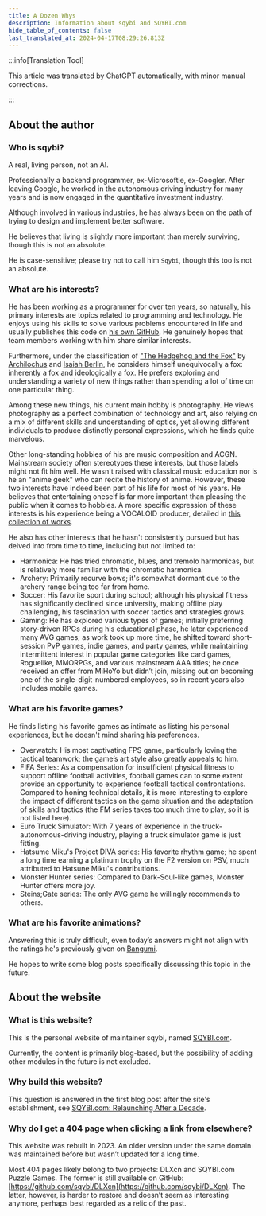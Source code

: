 ```yaml
---
title: A Dozen Whys
description: Information about sqybi and SQYBI.com
hide_table_of_contents: false
last_translated_at: 2024-04-17T08:29:26.813Z
---
```


:::info[Translation Tool]

This article was translated by ChatGPT automatically, with minor manual corrections.

:::

## About the author

### Who is sqybi?

A real, living person, not an AI.

Professionally a backend programmer, ex-Microsoftie, ex-Googler. After leaving Google, he worked in the autonomous driving industry for many years and is now engaged in the quantitative investment industry.

Although involved in various industries, he has always been on the path of trying to design and implement better software.

He believes that living is slightly more important than merely surviving, though this is not an absolute.

He is case-sensitive; please try not to call him `Sqybi`, though this too is not an absolute.

### What are his interests?

He has been working as a programmer for over ten years, so naturally, his primary interests are topics related to programming and technology. He enjoys using his skills to solve various problems encountered in life and usually publishes this code on [his own GitHub](https://github.com/sqybi/). He genuinely hopes that team members working with him share similar interests.

Furthermore, under the classification of ["The Hedgehog and the Fox"](https://en.wikipedia.org/wiki/The_Hedgehog_and_the_Fox) by [Archilochus](https://en.wikipedia.org/wiki/Archilochus) and [Isaiah Berlin](https://en.wikipedia.org/wiki/Isaiah_Berlin), he considers himself unequivocally a fox: inherently a fox and ideologically a fox. He prefers exploring and understanding a variety of new things rather than spending a lot of time on one particular thing.

Among these new things, his current main hobby is photography. He views photography as a perfect combination of technology and art, also relying on a mix of different skills and understanding of optics, yet allowing different individuals to produce distinctly personal expressions, which he finds quite marvelous.

Other long-standing hobbies of his are music composition and ACGN. Mainstream society often stereotypes these interests, but those labels might not fit him well. He wasn't raised with classical music education nor is he an "anime geek" who can recite the history of anime. However, these two interests have indeed been part of his life for most of his years. He believes that entertaining oneself is far more important than pleasing the public when it comes to hobbies. A more specific expression of these interests is his experience being a VOCALOID producer, detailed in [this collection of works](https://space.bilibili.com/105879/channel/collectiondetail?sid=31949).

He also has other interests that he hasn't consistently pursued but has delved into from time to time, including but not limited to:

- Harmonica: He has tried chromatic, blues, and tremolo harmonicas, but is relatively more familiar with the chromatic harmonica.
- Archery: Primarily recurve bows; it's somewhat dormant due to the archery range being too far from home.
- Soccer: His favorite sport during school; although his physical fitness has significantly declined since university, making offline play challenging, his fascination with soccer tactics and strategies grows.
- Gaming: He has explored various types of games; initially preferring story-driven RPGs during his educational phase, he later experienced many AVG games; as work took up more time, he shifted toward short-session PvP games, indie games, and party games, while maintaining intermittent interest in popular game categories like card games, Roguelike, MMORPGs, and various mainstream AAA titles; he once received an offer from MiHoYo but didn’t join, missing out on becoming one of the single-digit-numbered employees, so in recent years also includes mobile games.

### What are his favorite games?

He finds listing his favorite games as intimate as listing his personal experiences, but he doesn't mind sharing his preferences.

- Overwatch: His most captivating FPS game, particularly loving the tactical teamwork; the game’s art style also greatly appeals to him.
- FIFA Series: As a compensation for insufficient physical fitness to support offline football activities, football games can to some extent provide an opportunity to experience football tactical confrontations. Compared to honing technical details, it is more interesting to explore the impact of different tactics on the game situation and the adaptation of skills and tactics (the FM series takes too much time to play, so it is not listed here).
- Euro Truck Simulator: With 7 years of experience in the truck-autonomous-driving industry, playing a truck simulator game is just fitting.
- Hatsume Miku's Project DIVA series: His favorite rhythm game; he spent a long time earning a platinum trophy on the F2 version on PSV, much attributed to Hatsune Miku's contributions.
- Monster Hunter series: Compared to Dark-Soul-like games, Monster Hunter offers more joy.
- Steins;Gate series: The only AVG game he willingly recommends to others.

### What are his favorite animations?

Answering this is truly difficult, even today’s answers might not align with the ratings he's previously given on [Bangumi](https://bgm.tv/).

He hopes to write some blog posts specifically discussing this topic in the future.

## About the website

### What is this website?

This is the personal website of maintainer sqybi, named [SQYBI.com](https://sqybi.com/).

Currently, the content is primarily blog-based, but the possibility of adding other modules in the future is not excluded.

### Why build this website?

This question is answered in the first blog post after the site's establishment, see [SQYBI.com: Relaunching After a Decade](/blog/sqybi-com-relaunching-after-a-decade/).

### Why do I get a 404 page when clicking a link from elsewhere?

This website was rebuilt in 2023. An older version under the same domain was maintained before but wasn’t updated for a long time.

Most 404 pages likely belong to two projects: DLXcn and SQYBI.com Puzzle Games. The former is still available on GitHub: [https://github.com/sqybi/DLXcn](https://github.com/sqybi/DLXcn). The latter, however, is harder to restore and doesn’t seem as interesting anymore, perhaps best regarded as a relic of the past.
